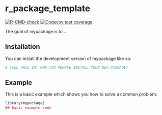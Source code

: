
# r_package_template

<!-- badges: start -->
[![R-CMD-check](https://github.com/Matt-A-Bennett/r_package_template/actions/workflows/R-CMD-check.yaml/badge.svg)](https://github.com/Matt-A-Bennett/r_package_template/actions/workflows/R-CMD-check.yaml)
[![Codecov test coverage](https://codecov.io/gh/Matt-A-Bennett/r_package_template/branch/main/graph/badge.svg)](https://app.codecov.io/gh/Matt-A-Bennett/r_package_template?branch=main)
<!-- badges: end -->

The goal of mypackage is to ...

## Installation

You can install the development version of mypackage like so:

``` r
# FILL THIS IN! HOW CAN PEOPLE INSTALL YOUR DEV PACKAGE?
```

## Example

This is a basic example which shows you how to solve a common problem:

``` r
library(mypackage)
## basic example code
```

